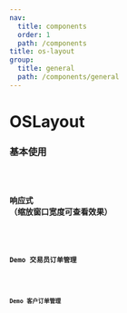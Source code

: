 ```yaml
---
nav:
  title: components
  order: 1
  path: /components
title: os-layout
group:
  title: general
  path: /components/general
---
```


# OSLayout

### 基本使用

<code src="../demos/layout/simple.tsx" />

### 响应式 （缩放窗口宽度可查看效果）

<code src="../demos/layout/responsive.tsx" />

### Demo 交易员订单管理

<code src="../demos/layout/order.tsx" />

### Demo 客户订单管理

<code src="../demos/layout/client-order.tsx" /> 
 
<API exports='["Settings"]'  src="../components/layout/index.tsx" />
